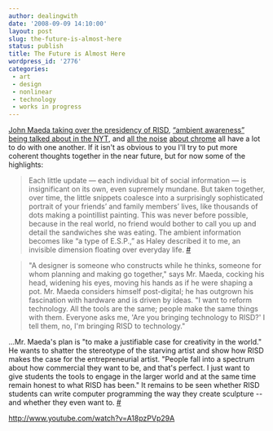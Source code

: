 ```yaml
---
author: dealingwith
date: '2008-09-09 14:10:00'
layout: post
slug: the-future-is-almost-here
status: publish
title: The Future is Almost Here
wordpress_id: '2776'
categories:
 - art
 - design
 - nonlinear
 - technology
 - works in progress
---
```


[John Maeda taking over the presidency of RISD][1], [“ambient awareness” being
talked about in the NYT][2], and [all the noise][3] [about chrome][4] all have
a lot to do with one another. If it isn't as obvious to you I'll try to put
more coherent thoughts together in the near future, but for now some of the
highlights:

> Each little update — each individual bit of social information — is
insignificant on its own, even supremely mundane. But taken together, over
time, the little snippets coalesce into a surprisingly sophisticated portrait
of your friends’ and family members’ lives, like thousands of dots making a
pointillist painting. This was never before possible, because in the real
world, no friend would bother to call you up and detail the sandwiches she was
eating. The ambient information becomes like “a type of E.S.P.,” as Haley
described it to me, an invisible dimension floating over everyday life. [#][2]

> "A designer is someone who constructs while he thinks, someone for whom
planning and making go together," says Mr. Maeda, cocking his head, widening
his eyes, moving his hands as if he were shaping a pot. Mr. Maeda considers
himself post-digital; he has outgrown his fascination with hardware and is
driven by ideas. "I want to reform technology. All the tools are the same;
people make the same things with them. Everyone asks me, 'Are you bringing
technology to RISD?' I tell them, no, I'm bringing RISD to technology."

...Mr. Maeda's plan is "to make a justifiable case for creativity in the
world." He wants to shatter the stereotype of the starving artist and show how
RISD makes the case for the entrepreneurial artist. "People fall into a
spectrum about how commercial they want to be, and that's perfect. I just want
to give students the tools to engage in the larger world and at the same time
remain honest to what RISD has been." It remains to be seen whether RISD
students can write computer programming the way they create sculpture -- and
whether they even want to. [#][1]

http://www.youtube.com/watch?v=A18pzPVp29A

   [1]: http://online.wsj.com/article/SB122031259187688831.html

   [2]: http://www.nytimes.com/2008/09/07/magazine/07awareness-t.html?ei=5124&en=b87f67f56fa2fbe2&ex=1378440000&adxnnl=1&partner=permalink&exprod=permalink&adxnnlx=1220987106-/zuNCBw/heW4WD48/K45Xw&pagewanted=print

   [3]: http://dealingwith.livejournal.com/735396.html

   [4]: http://news.cnet.com/8301-1001_3-10034365-92.html?tag=rtcol;pop

